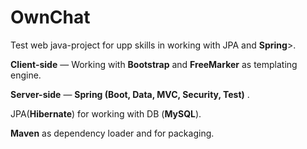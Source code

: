 # OwnChat
Test web java-project for upp skills in working with JPA and <strong>Spring</strong>>.

**Client-side** — Working with <b>Bootstrap</b>  and <b>FreeMarker</b>  as templating engine. 

**Server-side** — <b>Spring (Boot, Data, MVC, Security, Test)</b> .

JPA(<b>Hibernate</b>) for working with DB (<b>MySQL</b>). 

<b>Maven</b> as dependency loader and for packaging.
